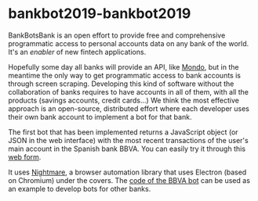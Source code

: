 # bankbot2019-bankbot2019

BankBotsBank is an open effort to provide free and comprehensive programmatic access to personal accounts data on any bank of the world. It's an *enabler* of new fintech applications.

Hopefully some day all banks will provide an API, like [Mondo](https://medium.com/@jamesallison/mondo-hackathon-e504883a4a05#.9s5i1f3je), but in the meantime the only way to get programmatic access to bank accounts is through screen scraping. Developing this kind of software without the collaboration of banks requires to have accounts in all of them, with all the products (savings accounts, credit cards...) We think the most effective approach is an open-source, distributed effort where each developer uses their own bank account to implement a bot for that bank.

The first bot that has been implemented returns a JavaScript object (or JSON in the web interface) with the most recent transactions of the user's main account in the Spanish bank BBVA. You can easily try it through this [web form](http://bankbotsbank-env.us-west-2.elasticbeanstalk.com/bbva/).

It uses [Nightmare](https://github.com/segmentio/nightmare), a browser automation library that uses Electron (based on Chromium) under the covers. The [code of the BBVA bot](https://github.com/bankbotsbank/bankbotsbank/blob/master/src/bots/bbva/index.js) can be used as an example to develop bots for other banks.
